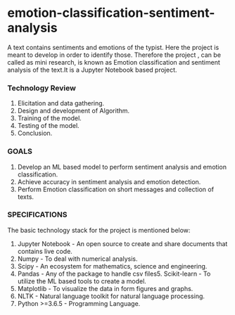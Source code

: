 # emotion-classification-sentiment-analysis
A text contains sentiments and emotions of the typist. Here the project is meant to develop in order to identify those. Therefore the project , can be called as mini research, is known as Emotion classification and sentiment analysis of the text.It is a Jupyter Notebook based project.

### Technology Review
1. Elicitation and data gathering.
2. Design and development of Algorithm.
3. Training of the model.
4. Testing of the model.
5. Conclusion.

### GOALS
1. Develop an ML based model to perform sentiment analysis and emotion classification.
2. Achieve accuracy in sentiment analysis and emotion detection.
3. Perform Emotion classification on short messages and collection of texts.

### SPECIFICATIONS
The basic technology stack for the project is mentioned below:<br>
1. Jupyter Notebook - An open source to create and share documents that contains live code.
2. Numpy - To deal with numerical analysis.
3. Scipy - An ecosystem for mathematics, science and engineering.
4. Pandas - Any of the package to handle csv files5. Scikit-learn - To utilize the ML based tools to create a model.
5. Matplotlib - To visualize the data in form figures and graphs.
6. NLTK - Natural language toolkit for natural language processing.
7. Python >=3.6.5 - Programming Language.
